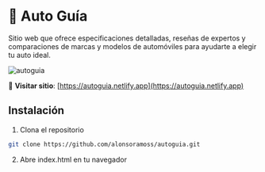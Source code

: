 # 🚗 Auto Guía

Sitio web que ofrece especificaciones detalladas, reseñas de expertos y comparaciones de marcas y modelos de automóviles para ayudarte a elegir tu auto ideal.

![autoguia](https://github.com/user-attachments/assets/7ebed808-b6a6-4b78-ad31-cd4fbda163ab)

🔗 **Visitar sitio**: [https://autoguia.netlify.app](https://autoguia.netlify.app)  

## Instalación

1. Clona el repositorio

```bash
git clone https://github.com/alonsoramoss/autoguia.git
```
   
2. Abre index.html en tu navegador
